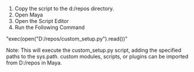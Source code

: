1. Copy the script to the d:/repos directory.
2. Open Maya
3. Open the Script Editor
4. Run the Following Command

"exec(open("D:/repos/custom_setup.py").read())"

Note: This will execute the custom_setup.py script, 
      adding the specified paths to the sys.path. 
	  custom modules, scripts, or plugins can be 
	  imported from D:/repos in Maya.